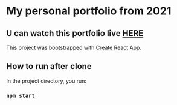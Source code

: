 # My personal portfolio from 2021

## U can watch this portfolio live [HERE](https://marcinparda.github.io/portfolio-2021/)

This project was bootstrapped with [Create React App](https://github.com/facebook/create-react-app).

## How to run after clone

In the project directory, you run:

### `npm start`
